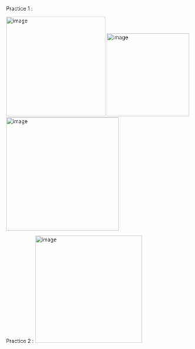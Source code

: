 Practice 1 :

<img width="269" alt="image" src="https://github.com/weihsinyeh/Window_Programming/assets/90430653/a43945ab-c1d9-440d-8c11-669cf3686ba7">
<img width="224" alt="image" src="https://github.com/weihsinyeh/Window_Programming/assets/90430653/695f393a-0f88-4d79-8d4e-88c12b407891">
<img width="306" alt="image" src="https://github.com/weihsinyeh/Window_Programming/assets/90430653/429419e3-1a01-4043-963b-730ee0f3e321">

Practice 2 : 
<img width="290" alt="image" src="https://github.com/weihsinyeh/Window_Programming/assets/90430653/7af443c5-300e-4461-b7cc-cb12d5a08d5b">


